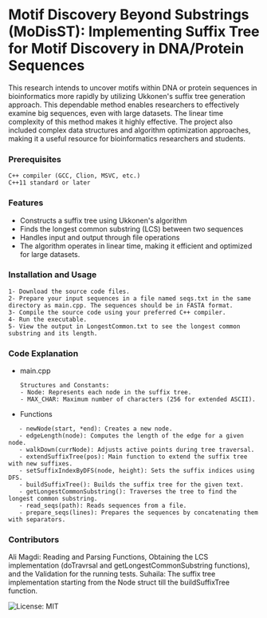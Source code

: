 
# Motif Discovery Beyond Substrings (MoDisST): Implementing Suffix Tree for Motif Discovery in DNA/Protein Sequences
This research intends to uncover motifs within DNA or protein sequences in bioinformatics more rapidly by utilizing Ukkonen's suffix tree generation approach. This dependable method enables researchers to effectively examine big sequences, even with large datasets. The linear time complexity of this method makes it highly effective. The project also included complex data structures and algorithm optimization approaches, making it a useful resource for bioinformatics researchers and students.






### Prerequisites

```
C++ compiler (GCC, Clion, MSVC, etc.)
C++11 standard or later

```



### Features

- Constructs a suffix tree using Ukkonen's algorithm
- Finds the longest common substring (LCS) between two sequences
- Handles input and output through file operations
- The algorithm operates in linear time, making it efficient and optimized for large datasets.





### Installation and Usage

```
1- Download the source code files.
2- Prepare your input sequences in a file named seqs.txt in the same directory as main.cpp. The sequences should be in FASTA format.
3- Compile the source code using your preferred C++ compiler.
4- Run the executable.
5- View the output in LongestCommon.txt to see the longest common substring and its length.
```
    
### Code Explanation

- main.cpp
  ```
  Structures and Constants:
  - Node: Represents each node in the suffix tree.
  - MAX_CHAR: Maximum number of characters (256 for extended ASCII).
  ```

- Functions
```
   - newNode(start, *end): Creates a new node.
   - edgeLength(node): Computes the length of the edge for a given node.
   - walkDown(currNode): Adjusts active points during tree traversal.
   - extendSuffixTree(pos): Main function to extend the suffix tree with new suffixes.
   - setSuffixIndexByDFS(node, height): Sets the suffix indices using DFS.
   - buildSuffixTree(): Builds the suffix tree for the given text.
   - getLongestCommonSubstring(): Traverses the tree to find the longest common substring.
   - read_seqs(path): Reads sequences from a file.
   - prepare_seqs(lines): Prepares the sequences by concatenating them with separators.

```
### Contributors
Ali Magdi: Reading and Parsing Functions, Obtaining the LCS implementation (doTravrsal and  getLongestCommonSubstring functions), and the Validation for the running tests.
Suhaila: The suffix tree implementation starting from the Node struct till the buildSuffixTree function.


![License: MIT](https://img.shields.io/badge/License-MIT-blue.svg)


